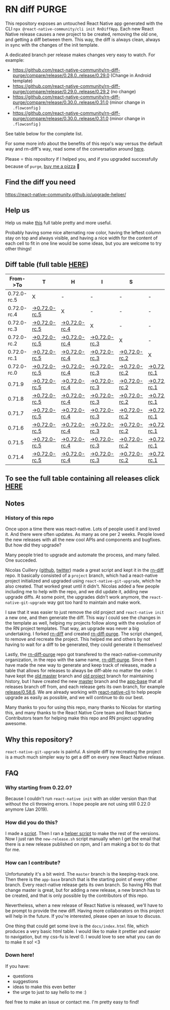 # RN diff PURGE

This repository exposes an untouched React Native app generated with the CLI
`npx @react-native-community/cli init RnDiffApp`. Each new React Native release causes a new project to be created, removing the old one, and getting a diff between them. This way, the diff is always clean, always in sync with the changes of the init template.

A dedicated branch per release makes changes very easy
to watch. For example:

* https://github.com/react-native-community/rn-diff-purge/compare/release/0.28.0..release/0.29.0
(Change in Android template)
* https://github.com/react-native-community/rn-diff-purge/compare/release/0.29.0..release/0.29.2
(no change)
* https://github.com/react-native-community/rn-diff-purge/compare/release/0.30.0..release/0.31.0
(minor change in `.flowconfig` )
* https://github.com/react-native-community/rn-diff-purge/compare/release/0.30.0..release/0.31.0
(minor change in `.flowconfig` )

See table below for the complete list.

For some more info about the benefits of this repo's way versus the default way and rn-diff's way, read some of the conversation around [here](https://github.com/react-native-community/discussions-and-proposals/issues/68#issuecomment-452227478).

Please :star: this repository if I helped you, and if you upgraded successfully because of `purge`, [buy me a pizza](https://www.buymeacoffee.com/pvinis) :pizza:

## Find the diff you need
https://react-native-community.github.io/upgrade-helper/

## Help us
Help us make [this](https://react-native-community.github.io/rn-diff-purge) full table pretty and more useful.

Probably having some nice alternating row color, having the leftest column stay on top and always visible, and having a nice width for the content of each cell to fit in one line would be some ideas, but you are welcome to try other things!

## Diff table (full table [HERE](https://react-native-community.github.io/rn-diff-purge/))

| From->To    | T                                                                                                                         | H                                                                                                                         | I                                                                                                                         | S                                                                                                                         |                                                                                                                           | I                                                                                                                    | S                                                                                                          |                                                                                                            | C                                                                                                          | O                                                                                                          | O                                                                                                          | L |
| ----------- | ------------------------------------------------------------------------------------------------------------------------- | ------------------------------------------------------------------------------------------------------------------------- | ------------------------------------------------------------------------------------------------------------------------- | ------------------------------------------------------------------------------------------------------------------------- | ------------------------------------------------------------------------------------------------------------------------- | -------------------------------------------------------------------------------------------------------------------- | ---------------------------------------------------------------------------------------------------------- | ---------------------------------------------------------------------------------------------------------- | ---------------------------------------------------------------------------------------------------------- | ---------------------------------------------------------------------------------------------------------- | ---------------------------------------------------------------------------------------------------------- | - |
| 0.72.0-rc.5 | X                                                                                                                         | -                                                                                                                         | -                                                                                                                         | -                                                                                                                         | -                                                                                                                         | -                                                                                                                    | -                                                                                                          | -                                                                                                          | -                                                                                                          | -                                                                                                          | -                                                                                                          | - |
| 0.72.0-rc.4 | [->0.72.0-rc.5](https://github.com/react-native-community/rn-diff-purge/compare/release/0.72.0-rc.4..release/0.72.0-rc.5) | X                                                                                                                         | -                                                                                                                         | -                                                                                                                         | -                                                                                                                         | -                                                                                                                    | -                                                                                                          | -                                                                                                          | -                                                                                                          | -                                                                                                          | -                                                                                                          | - |
| 0.72.0-rc.3 | [->0.72.0-rc.5](https://github.com/react-native-community/rn-diff-purge/compare/release/0.72.0-rc.3..release/0.72.0-rc.5) | [->0.72.0-rc.4](https://github.com/react-native-community/rn-diff-purge/compare/release/0.72.0-rc.3..release/0.72.0-rc.4) | X                                                                                                                         | -                                                                                                                         | -                                                                                                                         | -                                                                                                                    | -                                                                                                          | -                                                                                                          | -                                                                                                          | -                                                                                                          | -                                                                                                          | - |
| 0.72.0-rc.2 | [->0.72.0-rc.5](https://github.com/react-native-community/rn-diff-purge/compare/release/0.72.0-rc.2..release/0.72.0-rc.5) | [->0.72.0-rc.4](https://github.com/react-native-community/rn-diff-purge/compare/release/0.72.0-rc.2..release/0.72.0-rc.4) | [->0.72.0-rc.3](https://github.com/react-native-community/rn-diff-purge/compare/release/0.72.0-rc.2..release/0.72.0-rc.3) | X                                                                                                                         | -                                                                                                                         | -                                                                                                                    | -                                                                                                          | -                                                                                                          | -                                                                                                          | -                                                                                                          | -                                                                                                          | - |
| 0.72.0-rc.1 | [->0.72.0-rc.5](https://github.com/react-native-community/rn-diff-purge/compare/release/0.72.0-rc.1..release/0.72.0-rc.5) | [->0.72.0-rc.4](https://github.com/react-native-community/rn-diff-purge/compare/release/0.72.0-rc.1..release/0.72.0-rc.4) | [->0.72.0-rc.3](https://github.com/react-native-community/rn-diff-purge/compare/release/0.72.0-rc.1..release/0.72.0-rc.3) | [->0.72.0-rc.2](https://github.com/react-native-community/rn-diff-purge/compare/release/0.72.0-rc.1..release/0.72.0-rc.2) | X                                                                                                                         | -                                                                                                                    | -                                                                                                          | -                                                                                                          | -                                                                                                          | -                                                                                                          | -                                                                                                          | - |
| 0.72.0-rc.0 | [->0.72.0-rc.5](https://github.com/react-native-community/rn-diff-purge/compare/release/0.72.0-rc.0..release/0.72.0-rc.5) | [->0.72.0-rc.4](https://github.com/react-native-community/rn-diff-purge/compare/release/0.72.0-rc.0..release/0.72.0-rc.4) | [->0.72.0-rc.3](https://github.com/react-native-community/rn-diff-purge/compare/release/0.72.0-rc.0..release/0.72.0-rc.3) | [->0.72.0-rc.2](https://github.com/react-native-community/rn-diff-purge/compare/release/0.72.0-rc.0..release/0.72.0-rc.2) | [->0.72.0-rc.1](https://github.com/react-native-community/rn-diff-purge/compare/release/0.72.0-rc.0..release/0.72.0-rc.1) | X                                                                                                                    | -                                                                                                          | -                                                                                                          | -                                                                                                          | -                                                                                                          | -                                                                                                          | - |
| 0.71.9      | [->0.72.0-rc.5](https://github.com/react-native-community/rn-diff-purge/compare/release/0.71.9..release/0.72.0-rc.5)      | [->0.72.0-rc.4](https://github.com/react-native-community/rn-diff-purge/compare/release/0.71.9..release/0.72.0-rc.4)      | [->0.72.0-rc.3](https://github.com/react-native-community/rn-diff-purge/compare/release/0.71.9..release/0.72.0-rc.3)      | [->0.72.0-rc.2](https://github.com/react-native-community/rn-diff-purge/compare/release/0.71.9..release/0.72.0-rc.2)      | [->0.72.0-rc.1](https://github.com/react-native-community/rn-diff-purge/compare/release/0.71.9..release/0.72.0-rc.1)      | [->0.72.0-rc.0](https://github.com/react-native-community/rn-diff-purge/compare/release/0.71.9..release/0.72.0-rc.0) | X                                                                                                          | -                                                                                                          | -                                                                                                          | -                                                                                                          | -                                                                                                          | - |
| 0.71.8      | [->0.72.0-rc.5](https://github.com/react-native-community/rn-diff-purge/compare/release/0.71.8..release/0.72.0-rc.5)      | [->0.72.0-rc.4](https://github.com/react-native-community/rn-diff-purge/compare/release/0.71.8..release/0.72.0-rc.4)      | [->0.72.0-rc.3](https://github.com/react-native-community/rn-diff-purge/compare/release/0.71.8..release/0.72.0-rc.3)      | [->0.72.0-rc.2](https://github.com/react-native-community/rn-diff-purge/compare/release/0.71.8..release/0.72.0-rc.2)      | [->0.72.0-rc.1](https://github.com/react-native-community/rn-diff-purge/compare/release/0.71.8..release/0.72.0-rc.1)      | [->0.72.0-rc.0](https://github.com/react-native-community/rn-diff-purge/compare/release/0.71.8..release/0.72.0-rc.0) | [->0.71.9](https://github.com/react-native-community/rn-diff-purge/compare/release/0.71.8..release/0.71.9) | X                                                                                                          | -                                                                                                          | -                                                                                                          | -                                                                                                          | - |
| 0.71.7      | [->0.72.0-rc.5](https://github.com/react-native-community/rn-diff-purge/compare/release/0.71.7..release/0.72.0-rc.5)      | [->0.72.0-rc.4](https://github.com/react-native-community/rn-diff-purge/compare/release/0.71.7..release/0.72.0-rc.4)      | [->0.72.0-rc.3](https://github.com/react-native-community/rn-diff-purge/compare/release/0.71.7..release/0.72.0-rc.3)      | [->0.72.0-rc.2](https://github.com/react-native-community/rn-diff-purge/compare/release/0.71.7..release/0.72.0-rc.2)      | [->0.72.0-rc.1](https://github.com/react-native-community/rn-diff-purge/compare/release/0.71.7..release/0.72.0-rc.1)      | [->0.72.0-rc.0](https://github.com/react-native-community/rn-diff-purge/compare/release/0.71.7..release/0.72.0-rc.0) | [->0.71.9](https://github.com/react-native-community/rn-diff-purge/compare/release/0.71.7..release/0.71.9) | [->0.71.8](https://github.com/react-native-community/rn-diff-purge/compare/release/0.71.7..release/0.71.8) | X                                                                                                          | -                                                                                                          | -                                                                                                          | - |
| 0.71.6      | [->0.72.0-rc.5](https://github.com/react-native-community/rn-diff-purge/compare/release/0.71.6..release/0.72.0-rc.5)      | [->0.72.0-rc.4](https://github.com/react-native-community/rn-diff-purge/compare/release/0.71.6..release/0.72.0-rc.4)      | [->0.72.0-rc.3](https://github.com/react-native-community/rn-diff-purge/compare/release/0.71.6..release/0.72.0-rc.3)      | [->0.72.0-rc.2](https://github.com/react-native-community/rn-diff-purge/compare/release/0.71.6..release/0.72.0-rc.2)      | [->0.72.0-rc.1](https://github.com/react-native-community/rn-diff-purge/compare/release/0.71.6..release/0.72.0-rc.1)      | [->0.72.0-rc.0](https://github.com/react-native-community/rn-diff-purge/compare/release/0.71.6..release/0.72.0-rc.0) | [->0.71.9](https://github.com/react-native-community/rn-diff-purge/compare/release/0.71.6..release/0.71.9) | [->0.71.8](https://github.com/react-native-community/rn-diff-purge/compare/release/0.71.6..release/0.71.8) | [->0.71.7](https://github.com/react-native-community/rn-diff-purge/compare/release/0.71.6..release/0.71.7) | X                                                                                                          | -                                                                                                          | - |
| 0.71.5      | [->0.72.0-rc.5](https://github.com/react-native-community/rn-diff-purge/compare/release/0.71.5..release/0.72.0-rc.5)      | [->0.72.0-rc.4](https://github.com/react-native-community/rn-diff-purge/compare/release/0.71.5..release/0.72.0-rc.4)      | [->0.72.0-rc.3](https://github.com/react-native-community/rn-diff-purge/compare/release/0.71.5..release/0.72.0-rc.3)      | [->0.72.0-rc.2](https://github.com/react-native-community/rn-diff-purge/compare/release/0.71.5..release/0.72.0-rc.2)      | [->0.72.0-rc.1](https://github.com/react-native-community/rn-diff-purge/compare/release/0.71.5..release/0.72.0-rc.1)      | [->0.72.0-rc.0](https://github.com/react-native-community/rn-diff-purge/compare/release/0.71.5..release/0.72.0-rc.0) | [->0.71.9](https://github.com/react-native-community/rn-diff-purge/compare/release/0.71.5..release/0.71.9) | [->0.71.8](https://github.com/react-native-community/rn-diff-purge/compare/release/0.71.5..release/0.71.8) | [->0.71.7](https://github.com/react-native-community/rn-diff-purge/compare/release/0.71.5..release/0.71.7) | [->0.71.6](https://github.com/react-native-community/rn-diff-purge/compare/release/0.71.5..release/0.71.6) | X                                                                                                          | - |
| 0.71.4      | [->0.72.0-rc.5](https://github.com/react-native-community/rn-diff-purge/compare/release/0.71.4..release/0.72.0-rc.5)      | [->0.72.0-rc.4](https://github.com/react-native-community/rn-diff-purge/compare/release/0.71.4..release/0.72.0-rc.4)      | [->0.72.0-rc.3](https://github.com/react-native-community/rn-diff-purge/compare/release/0.71.4..release/0.72.0-rc.3)      | [->0.72.0-rc.2](https://github.com/react-native-community/rn-diff-purge/compare/release/0.71.4..release/0.72.0-rc.2)      | [->0.72.0-rc.1](https://github.com/react-native-community/rn-diff-purge/compare/release/0.71.4..release/0.72.0-rc.1)      | [->0.72.0-rc.0](https://github.com/react-native-community/rn-diff-purge/compare/release/0.71.4..release/0.72.0-rc.0) | [->0.71.9](https://github.com/react-native-community/rn-diff-purge/compare/release/0.71.4..release/0.71.9) | [->0.71.8](https://github.com/react-native-community/rn-diff-purge/compare/release/0.71.4..release/0.71.8) | [->0.71.7](https://github.com/react-native-community/rn-diff-purge/compare/release/0.71.4..release/0.71.7) | [->0.71.6](https://github.com/react-native-community/rn-diff-purge/compare/release/0.71.4..release/0.71.6) | [->0.71.5](https://github.com/react-native-community/rn-diff-purge/compare/release/0.71.4..release/0.71.5) | X |

## To see the full table containing all releases click [HERE](https://react-native-community.github.io/rn-diff-purge/)

## Notes

### History of this repo

Once upon a time there was react-native. Lots of people used it and loved it. And there were often updates. As many as one per 2 weeks. People loved the new releases with all the new cool APIs and components and bugfixes. But how did they upgrade?

Many people tried to upgrade and automate the process, and many failed. One succeded.

Nicolas Cuillery ([github](https://github.com/ncuillery), [twitter](https://twitter.com/ncuillery)) made a great script and kept it in the [rn-diff](https://github.com/ncuillery/rn-diff) repo. It basically consisted of a `project` branch, which had a react-native project initialized and upgraded using `react-native-git-upgrade`, which he also created. That worked great until it didn't. Nicolas added a few people including me to help with the repo, and we did update it, adding new upgrade diffs. At some point, the upgrades didn't work anymore, the `react-native-git-upgrade` way got too hard to maintain and make work.

I saw that it was easier to just remove the old project and `react-native init` a new one, and then generate the diff. This way I could see the changes in the template as well, helping my projects follow along with the evolution of the RN project templates. That way, an upgrade was never a big undertaking. I forked [rn-diff](https://github.com/ncuillery/rn-diff) and created [rn-diff-purge](https://github.com/react-native-community/rn-diff-purge). The script changed, to remove and recreate the project. This helped me and others by not having to wait for a diff to be generated, they could generate it themselves!

Lastly, the [rn-diff-purge](https://github.com/react-native-community/rn-diff-purge) repo got transfered to the react-native-community organization, in the repo with the same name, [rn-diff-purge](https://github.com/react-native-community/rn-diff-purge). Since then I have made the new way to generate and keep track of releases, made a table that allows for releases to always be diff-able no matter the order. I have kept the [old master](https://github.com/react-native-community/rn-diff-purge/tree/old/master) branch and [old project](https://github.com/react-native-community/rn-diff-purge/tree/old/project) branch for maintaining history, but I have created the new [master](https://github.com/react-native-community/rn-diff-purge/tree/master) branch and the [app-base](https://github.com/react-native-community/rn-diff-purge/tree/app-base) that all releases branch off from, and each release gets its own branch, for example [release/0.58.6](https://github.com/react-native-community/rn-diff-purge/tree/release/0.58.6). We are already working with [react-native-cli](https://github.com/react-native-community/react-native-cli) to help people upgrade as easily as possible, and we will continue to do our best.

Many thanks to you for using this repo, many thanks to Nicolas for starting this, and many thanks to the React Native Core team and React Native Contributors team for helping make this repo and RN project upgrading awesome.

## Why this repository?
`react-native-git-upgrade` is painful. A simple diff by recreating the project is a much much simpler way to get a diff on every new React Native release.

## FAQ

### Why starting from 0.22.0?

Because I couldn't run `react-native init` with an older version than that without the cli throwing errors. I hope people are not using still 0.22.0 anymore (Jan 2019).

### How did you do this?

I made a [script](https://github.com/react-native-community/rn-diff-purge/blob/master/new-release.sh). Then I ran a [helper script](https://github.com/react-native-community/rn-diff-purge/blob/master/new-release.sh) to make the rest of the versions.
Now I just ran the `new-release.sh` script manually when I get the email that there is a new release published on npm, and I am making a bot to do that for me.

### How can I contribute?

Unfortunately it's a bit weird. The `master` branch is the keeping-track one. Then there is the `app-base` branch that is the starting point of every other branch. Every react-native release gets its own branch. So having PRs that change master is great, but for adding a new release, a new branch has to be created, and that is only possible by the contributors of this repo.

Nevertheless, when a new release of React Native is released, we'll have to be prompt to provide
the new diff. Having more collaborators on this project will help in the future. If you're interested, please open an issue to discuss.

One thing that could get some love is the `docs/index.html` file, which produces a very basic html table. I would like to make it prettier and easier to navigation, but my css-fu is level 0. I would love to see what you can do to make it so! <3

### Down here!

If you have:
- questions
- suggestions
- ideas to make this even better
- the urge to just to say hello to me :)

feel free to make an issue or contact me. I'm pretty easy to find!
